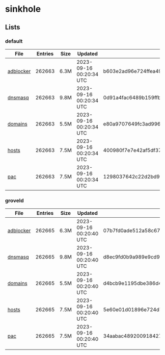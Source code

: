 # sinkhole

## Lists

### default

|File|Entries|Size|Updated|Hash|
|-|-|-|-|-|
|[adblocker](https://raw.githubusercontent.com/groveld/sinkhole/lists/default/adblocker.txt)|262663|6.3M|2023-09-16 00:20:34 UTC|b603e2ad96e724ffea49d9cc8c2d7abc069e35b69935a722976acff0e5b422c2|
|[dnsmasq](https://raw.githubusercontent.com/groveld/sinkhole/lists/default/dnsmasq.txt)|262663|9.8M|2023-09-16 00:20:34 UTC|0d91a4fac6489b159ffb3cbd06ee82f2d05bfe98d46bd00cdccac27f26657ef2|
|[domains](https://raw.githubusercontent.com/groveld/sinkhole/lists/default/domains.txt)|262663|5.5M|2023-09-16 00:20:34 UTC|e80a9707649fc3ad9960b6e39ac9680ca19ea82b61b2bb71138fd33b6d04c8a1|
|[hosts](https://raw.githubusercontent.com/groveld/sinkhole/lists/default/hosts.txt)|262663|7.5M|2023-09-16 00:20:34 UTC|400980f7e7e42af5df37853e7e13e4ce81389481a3c52a587d4dcfd799d5236a|
|[pac](https://raw.githubusercontent.com/groveld/sinkhole/lists/default/pac.txt)|262663|7.5M|2023-09-16 00:20:34 UTC|1298037642c22d2bd9d1eff37f7fee9dc56e812da27f0969d96a3121af62388b|

### groveld

|File|Entries|Size|Updated|Hash|
|-|-|-|-|-|
|[adblocker](https://raw.githubusercontent.com/groveld/sinkhole/lists/groveld/adblocker.txt)|262665|6.3M|2023-09-16 00:20:40 UTC|07b7fd0ade512a58c67ad8271f6546e92166f621da57c8d9a3e5fd035e1e50c0|
|[dnsmasq](https://raw.githubusercontent.com/groveld/sinkhole/lists/groveld/dnsmasq.txt)|262665|9.8M|2023-09-16 00:20:40 UTC|d8ec9fd0b9a989e9cd96741e964e1cda37d23a477c7bba71a530e82c00fbe097|
|[domains](https://raw.githubusercontent.com/groveld/sinkhole/lists/groveld/domains.txt)|262665|5.5M|2023-09-16 00:20:40 UTC|d4bcb9e1195dbe386d464df902ba44302623a2e8453a9f17664ce97da6f44265|
|[hosts](https://raw.githubusercontent.com/groveld/sinkhole/lists/groveld/hosts.txt)|262665|7.5M|2023-09-16 00:20:40 UTC|5e60e01d01896e724d7456a7eb7abfdcd6ba2a799bf561138f99c80c4a9a1335|
|[pac](https://raw.githubusercontent.com/groveld/sinkhole/lists/groveld/pac.txt)|262665|7.5M|2023-09-16 00:20:40 UTC|34aabac489200918427a69bbbeb0fffeb6fbe6132fbb0492dc56dd7dfc3b295c|
